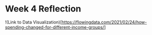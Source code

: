 # Week 4 Reflection

!(Link to Data Visualization)[https://flowingdata.com/2021/02/24/how-spending-changed-for-different-income-groups/]

